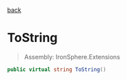 ﻿

[back](/IronSphere.Extensions/types/TypeExtension)

# ToString

> Assembly: IronSphere.Extensions

```csharp
public virtual string ToString()
```



 